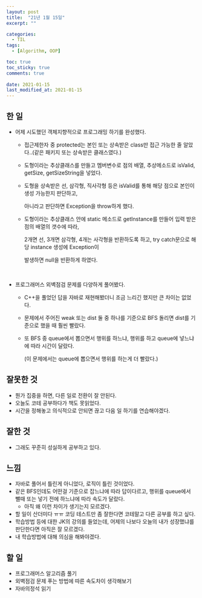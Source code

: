 ```yaml
---
layout: post
title:  "21년 1월 15일"
excerpt: ""

categories:
  - TIL
tags:
  - [Algorithm, OOP]

toc: true
toc_sticky: true
comments: true
 
date: 2021-01-15
last_modified_at: 2021-01-15
---
```

## 한 일
- 어제 시도했던 객체지향적으로 프로그래밍 하기를 완성했다.

  - 접근제한자 중 protected는 본인 또는 상속받은 class만 접근 가능한 줄 알았다..(같은 패키지 또는 상속받은 클래스였다.)

  - 도형이라는 추상클래스를 만들고 멤버변수로 점의 배열, 추상메소드로 isValid, getSize, getSizeString을 넣었다.

  - 도형을 상속받은 선, 삼각형, 직사각형 등은 isValid를 통해 해당 점으로 본인이 생성 가능한지 판단하고,

    아니라고 판단하면 Exception을 throw하게 했다.

  - 도형이라는 추상클래스 안에 static 메소드로 getInstance를 만들어 입력 받은 점의 배열의 갯수에 따라,

    2개면 선, 3개면 삼각형, 4개는 사각형을 반환하도록 하고, try catch문으로 해당 instance 생성에 Exception이

    발생하면 null을 반환하게 하였다.

<br>

- 프로그래머스 외벽점검 문제를 다양하게 풀어봤다.

  - C++을 풀었던 답을 자바로 재현해봤더니 조금 느리긴 했지만 큰 차이는 없었다.
  
  - 문제에서 주어진 weak 또는 dist 둘 중 하나를 기준으로 BFS 돌리면 dist를 기준으로 했을 때 훨씬 빨랐다.
  
  - 또 BFS 중 queue에서 뽑으면서 행위를 하느냐, 행위를 하고 queue에 넣느냐에 따라 시간이 달랐다.
  
    (이 문제에서는 queue에 뽑으면서 행위를 하는게 더 빨랐다.)

## 잘못한 것

- 뭔가 집중을 하면, 다른 일로 전환이 잘 안된다.
- 오늘도 코테 공부하다가 책도 못읽었다.
- 시간을 정해놓고 의식적으로 안되면 끊고 다음 일 하기를 연습해야겠다.

## 잘한 것
- 그래도 꾸준히 성실하게 공부하고 있다.

## 느낌
- 자바로 풀어서 틀린게 아니었다, 로직이 틀린 것이었다.
- 같은 BFS인데도 어떤걸 기준으로 잡느냐에 따라 답이다르고, 행위를 queue에서 뺄때 또는 넣기 전에 하느냐에 따라 속도가 달랐다.
  - 아직 왜 이런 차이가 생기는지 모르겠다.
- 할 일이 산더미다 ㅠㅠ 코딩 테스트만 좀 잘한다면 코테말고 다른 공부를 하고 싶다.
- 학습방법 등에 대한 JK의 강의를 들었는데, 어제의 나보다 오늘의 내가 성장했냐를 판단한다면 아직은 잘 모르겠다.
- 내 학습방법에 대해 의심을 해봐야겠다. 

## 할 일

- 프로그래머스 알고리즘 풀기
- 외벽점검 문제 푸는 방법에 따른 속도차이 생각해보기
- 자바의정석 읽기
